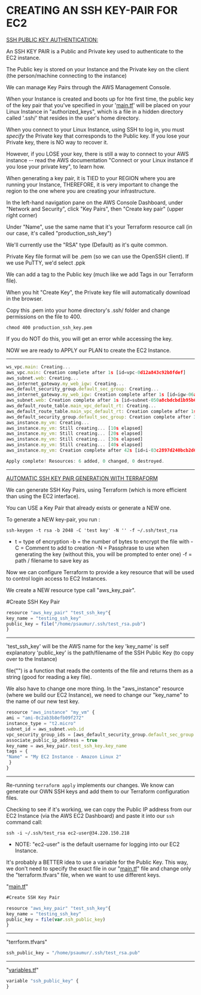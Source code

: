 # CREATING AN SSH KEY-PAIR FOR EC2

<ins>SSH PUBLIC KEY AUTHENTICATION:</ins>

An SSH KEY PAIR is a Public and Private key used to authenticate to the EC2 instance.

The Public key is stored on your Instance and the Private key on the client (the person/machine connecting to the instance)

We can manage Key Pairs through the AWS Management Console.

When your Instance is created and boots up for hte first time, the public key of the key pair that you've specified in your '[main.tf](http://main.tf/)' will be placed on your Linux Instance in "authorized_keys", which is a file in a hidden directory called '.ssh/' that resides in the user's home directory.

When you connect to your Linux Instance, using SSH to log in, you must *specify* the Private key that corresponds to the Public key. If you lose your Private key, there is NO way to recover it.

However, if you LOSE your key, there is still a way to connect to your AWS instance -- read the AWS documentation "Connect or your Linux instance if you lose your private key", to learn how.

When generating a key pair, it is TIED to your REGION where you are running your Instance, THEREFORE, it is very important to change the region to the one where you are creating your infrastructure.

In the left-hand navigation pane on the AWS Console Dashboard, under "Network and Security", click "Key Pairs", then "Create key pair" (upper right corner)

Under "Name", use the same name that it's your Terraform resource call (in our case, it's called "production_ssh_key")

We'll currently use the "RSA" type (Default) as it's quite common.

Private Key file format will be .pem (so we can use the OpenSSH client). If we use PuTTY, we'd select .ppk

We can add a tag to the Public key (much like we add Tags in our Terraform file).

When you hit "Create Key", the Private key file will automatically download in the browser.

Copy this .pem into your home directory's .ssh/ folder and change permissions on the file to 400.

`chmod 400 production_ssh_key.pem` 

If you do NOT do this, you will get an error while accessing the key.

NOW we are ready to APPLY our PLAN to create the EC2 Instance.

---

```jsx
ws_vpc.main: Creating...
aws_vpc.main: Creation complete after 1s [id=vpc-0d12a843c92b8fdef]
aws_subnet.web: Creating...
aws_internet_gateway.my_web_igw: Creating...
aws_default_security_group.default_sec_group: Creating...
aws_internet_gateway.my_web_igw: Creation complete after 1s [id=igw-06a94adaefb47f5fe]
aws_subnet.web: Creation complete after 1s [id=subnet-050a8cbdcbd1b95b6]
aws_default_route_table.main_vpc_default_rt: Creating...
aws_default_route_table.main_vpc_default_rt: Creation complete after 1s [id=rtb-0ff715cbdc8e7d0be]
aws_default_security_group.default_sec_group: Creation complete after 3s [id=sg-0553096c3c7080c64]
aws_instance.my_vm: Creating...
aws_instance.my_vm: Still creating... [10s elapsed]
aws_instance.my_vm: Still creating... [20s elapsed]
aws_instance.my_vm: Still creating... [30s elapsed]
aws_instance.my_vm: Still creating... [40s elapsed]
aws_instance.my_vm: Creation complete after 42s [id=i-03c2897d240bcb2d6]

Apply complete! Resources: 6 added, 0 changed, 0 destroyed.
```

---

<ins>AUTOMATIC SSH KEY PAIR GENERATION WITH TERRAFORM</ins>

We can generate SSH Key Pairs, using Terraform (which is more efficient than using the EC2 interface).

You can USE a Key Pair that already exists or generate a NEW one.

To generate a NEW key-pair, you run :

`ssh-keygen -t rsa -b 2048 -C 'test key' -N '' -f ~/.ssh/test_rsa`

- t = type of encryption
-b = the number of bytes to encrypt the file with
-C = Comment to add to creation
-N = Passphrase to use when generating the key (without this, you will be prompted to enter one)
-f = path / filename to save key as

Now we can configure Terraform to provide a key resource that will be used to control login access to EC2 Instances.

We create a NEW resource type call "aws_key_pair".

#Create SSH Key Pair

```jsx
resource "aws_key_pair" "test_ssh_key"{
key_name = "testing_ssh_key"
public_key = file("/home/psaumur/.ssh/test_rsa.pub")
}
```

---

'test_ssh_key' will be the AWS name for the key
'key_name' is self explanatory
'public_key' is the path/filename of the SSH Public Key (to copy over to the Instance)

file("") is a function that reads the contents of the file and returns them as a string (good for reading a key file).

We also have to change one more thing. In the "aws_instance" resource (where we build our EC2 Instance), we need to change our "key_name" to the name of our new test key.

```jsx
resource "aws_instance" "my_vm" {
ami = "ami-0c2ab3b8efb09f272"
instance_type = "t2.micro"
subnet_id = aws_subnet.web.id
vpc_security_group_ids = [aws_default_security_group.default_sec_group.id]
associate_public_ip_address = true
key_name = aws_key_pair.test_ssh_key.key_name
tags = {
"Name" = "My EC2 Instance - Amazon Linux 2"
 }
}
```

---

Re-running `terraform apply` implements our changes. We know can generate our OWN SSH keys and add them to our Terraform configuration files.

Checking to see if it's working, we can copy the Public IP address from our EC2 Instance (via the AWS EC2 Dashboard) and paste it into our `ssh` command call:

`ssh -i ~/.ssh/test_rsa ec2-user@34.220.150.218`

- NOTE: "ec2-user" is the default username for logging into our EC2 Instance.

It's probably a BETTER idea to use a variable for the Public Key. This way, we don't need to specify the exact file in our "[main.tf](http://main.tf/)" file and change only the "terraform.tfvars" file, when we want to use different keys.

"[main.tf](http://main.tf/)"

```jsx
#Create SSH Key Pair

resource "aws_key_pair" "test_ssh_key"{
key_name = "testing_ssh_key"
public_key = file(var.ssh_public_key)
}
```

---

"terrform.tfvars"

```jsx
ssh_public_key = "/home/psaumur/.ssh/test_rsa.pub"
```

---

"[variables.tf](http://variables.tf/)"

```jsx
variable "ssh_public_key" {
}
```
